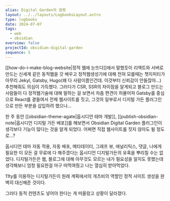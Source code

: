 ```yaml
---
alias: Digital Garden의 점령
layout: ../../layouts/LogbooksLayout.astro
type: logbooks
date: 2024-07-07
tags:
  - web
  - obsidian
overview: false
projectId: obsidian-digital-garden
sequence: 5
---
```

[[how-do-i-make-blog-website|정적 웹에 눈뜨다]]에서 말했듯이 리액트와 서버로 만드는 신세계 같은 동적웹을 갓 배우고 정적웹생성기에 대해 전혀 모를때는 챗지피티가 아무리 Jekyl, Gatsby, Hugo(왜 다 사람이름인건데. 이것부터 신뢰감이 안들잖아…) 추천해줘도 의심이 가득했다. 그러다가 CSR, SSR의 차이점을 알게되고 블로그 만드는 사람들이 다 정적웹기술에 대해 말하는 걸 보면서 차츰 편견이 허물어져 Gatsby를 중심으로 React를 곁들여서 전체 웹사이트를 짓고, 그것의 일부로서 디지털 가든 플러그인으로 만든 부분을 삽입하려 했으나…

한 주 동안 [[obsidian-theme-agate|옵시디언 테마 개발]],  [[publish-obsidian-note|옵시디언 디지털 가든 배포]]를 해보면서 Obsidian Digital Garden 플러그인이 생각보다 기능이 많다는 것을 알게 되었다. 어쩌면 직접 웹사이트를 짓지 않아도 될 정도로...?

옵시디언 테마 자동 적용, 자동 배포, 메타데이터, 그래프 뷰, 애널리틱스, 댓글, 나에게 필요한 이 모든 걸 무료에 다 해주겠다는 옵시디언 디지털가든의 유혹을 뿌리칠 수는 없었다. 디지털가든은 웹, 블로그에 대해 아무것도 모르는 내가 필요성을 알지도 못했는데 생각해보니 엄청 필요한걸 마구 떠먹여줬고 나는 열심히 받아먹었다.

11ty를 이용하는 디지털가든이 원래 계획에서의 개츠비의 역할인 정적 사이트 생성을 완벽히 대신해준 것이다.

그러다 동적 컨텐츠도 넣어야 한다는 게 떠올랐고 상황이 달라졌다.